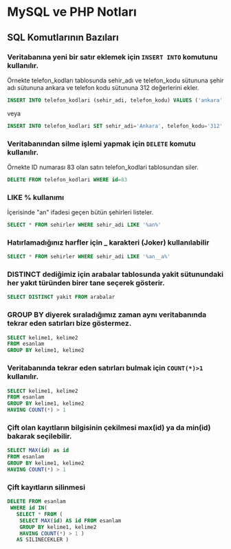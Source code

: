 # MySQL ve PHP Notları

## SQL Komutlarının Bazıları
### Veritabanına yeni bir satır eklemek için `INSERT INTO` komutunu kullanılır.
Örnekte telefon_kodları tablosunda sehir_adı ve telefon_kodu sütununa şehir adı sütununa ankara ve telefon kodu sütununa 312 değerlerini ekler.

```SQL
INSERT INTO telefon_kodlari (sehir_adi, telefon_kodu) VALUES ('ankara', '312')
```
veya
```SQL
INSERT INTO telefon_kodlari SET sehir_adi='Ankara', telefon_kodu='312'
```


### Veritabanından silme işlemi yapmak için `DELETE` komutu kullanılır.
Örnekte ID numarası 83 olan satırı telefon_kodlari tablosundan siler.
```SQL
DELETE FROM telefon_kodlari WHERE id=83
```

### LIKE % kullanımı
İçerisinde "an" ifadesi geçen bütün şehirleri listeler.
 ```SQL
 SELECT * FROM sehirler WHERE sehir_adi LIKE '%an%'
 ```

### Hatırlamadığınız harfler için _ karakteri (Joker) kullanılabilir
 ```SQL
 SELECT * FROM sehirler WHERE sehir_adi LIKE '%an__a%'
 ```

### DISTINCT dediğimiz için arabalar tablosunda yakit sütunundaki her yakıt türünden birer tane seçerek gösterir.

```SQL
SELECT DISTINCT yakit FROM arabalar
```

### GROUP BY diyerek sıraladığımız zaman aynı veritabanında tekrar eden satırları bize göstermez.
```SQL
SELECT kelime1, kelime2
FROM esanlam
GROUP BY kelime1, kelime2
```

### Veritabanında tekrar eden satırları bulmak için `COUNT(*)>1` kullanılır.
```SQL
SELECT kelime1, kelime2
FROM esanlam
GROUP BY kelime1, kelime2
HAVING COUNT(*) > 1
```

### Çift olan kayıtların bilgisinin çekilmesi max(id) ya da min(id) bakarak seçilebilir.
```SQL
SELECT MAX(id) as id
FROM esanlam
GROUP BY kelime1, kelime2
HAVING COUNT(*) > 1
```

### Çift kayıtların silinmesi
```SQL
DELETE FROM esanlam
 WHERE id IN(
   SELECT * FROM (
    SELECT MAX(id) AS id FROM esanlam
    GROUP BY kelime1, kelime2
    HAVING COUNT(*) > 1 )
   AS SILINECEKLER )
```
